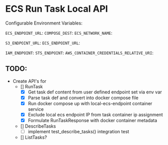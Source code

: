 # ECS Run Task Local API

Configurable Environment Variables:

`ECS_ENDPOINT_URL`: 
`COMPOSE_DEST`: 
`ECS_NETWORK_NAME`: 

`S3_ENDPOINT_URL`: 
`ECS_ENDPOINT_URL`: 

`IAM_ENDPOINT`: 
`STS_ENDPOINT`: 
`AWS_CONTAINER_CREDENTIALS_RELATIVE_URI`: 

## TODO:

- Create API's for
    - [] RunTask
        - [x] Get task def content from user defined endpoint set via env var
        - [x] Parse task def and convert into docker compose file
        - [x] Run docker compose up with local-ecs-endpoint container service
        - [x] Exclude local ecs endpoint IP from task container ip assignment
        - [x] Formulate RunTaskResponse with docker container metadata
    - [] DescribeTasks
        - [ ] implement test_describe_tasks() integration test

    - [] ListTasks?

